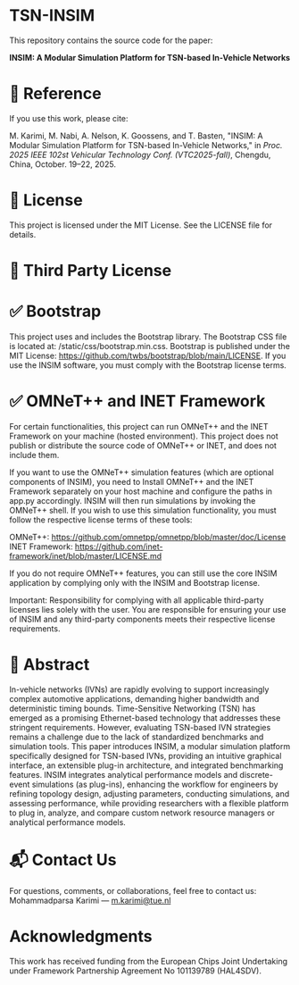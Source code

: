 # TSN-INSIM
This repository contains the source code for the paper:

**INSIM: A Modular Simulation Platform for TSN-based In-Vehicle Networks**  

# 🔬 Reference
If you use this work, please cite:

M. Karimi, M. Nabi, A. Nelson, K. Goossens, and T. Basten, "INSIM: A Modular Simulation Platform for TSN-based In-Vehicle Networks," in *Proc. 2025 IEEE 102st Vehicular Technology Conf. (VTC2025-fall)*, Chengdu, China, October. 19–22, 2025.

# 📄 License
This project is licensed under the MIT License. See the LICENSE file for details.

# 📄 Third Party License
# ✅ Bootstrap
This project uses and includes the Bootstrap library. The Bootstrap CSS file is located at: /static/css/bootstrap.min.css.
Bootstrap is published under the MIT License: https://github.com/twbs/bootstrap/blob/main/LICENSE.
If you use the INSIM software, you must comply with the Bootstrap license terms.

# ✅ OMNeT++ and INET Framework
For certain functionalities, this project can run OMNeT++ and the INET Framework on your machine (hosted environment).
This project does not publish or distribute the source code of OMNeT++ or INET, and does not include them.

If you want to use the OMNeT++ simulation features (which are optional components of INSIM), you need to Install OMNeT++ and the INET Framework separately on your host machine and configure the paths in app.py accordingly. INSIM will then run simulations by invoking the OMNeT++ shell.
If you wish to use this simulation functionality, you must follow the respective license terms of these tools:

OMNeT++: https://github.com/omnetpp/omnetpp/blob/master/doc/License
INET Framework: https://github.com/inet-framework/inet/blob/master/LICENSE.md

If you do not require OMNeT++ features, you can still use the core INSIM application by complying only with the INSIM and Bootstrap license.

Important: Responsibility for complying with all applicable third-party licenses lies solely with the user. You are responsible for ensuring your use of INSIM and any third-party components meets their respective license requirements.


# 📝 Abstract
In-vehicle networks (IVNs) are rapidly evolving to support increasingly complex automotive applications, demanding higher bandwidth and deterministic timing bounds. Time-Sensitive Networking (TSN) has emerged as a promising Ethernet-based technology that addresses these stringent requirements. However, evaluating TSN-based IVN strategies remains a challenge due to the lack of standardized benchmarks and simulation tools. This paper introduces INSIM, a modular simulation platform specifically designed for TSN-based IVNs, providing an intuitive graphical interface, an extensible plug-in architecture, and integrated benchmarking features. INSIM integrates analytical performance models and discrete-event simulations (as plug-ins), enhancing the workflow for engineers by refining topology design, adjusting parameters, conducting simulations, and assessing performance, while providing researchers with a flexible platform to plug in, analyze, and compare custom network resource managers or analytical performance models.

# 📬 Contact Us
For questions, comments, or collaborations, feel free to contact us: Mohammadparsa Karimi — m.karimi@tue.nl

# Acknowledgments
This work has received funding from the European Chips Joint Undertaking under Framework Partnership Agreement No 101139789 (HAL4SDV).